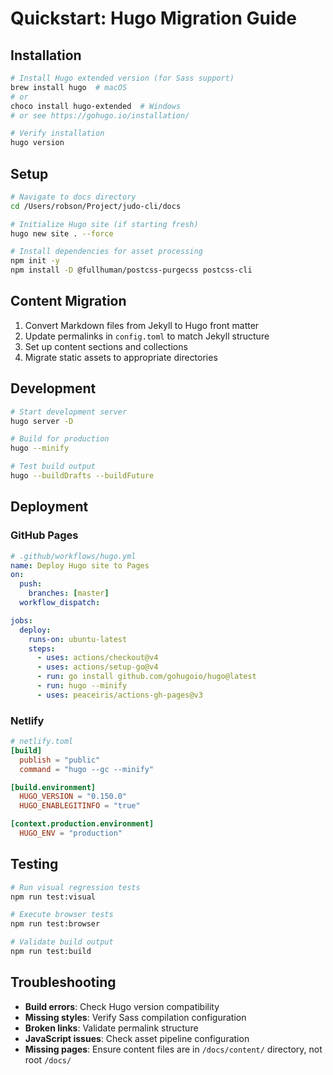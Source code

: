 # Quickstart: Hugo Migration Guide

## Installation
```bash
# Install Hugo extended version (for Sass support)
brew install hugo  # macOS
# or
choco install hugo-extended  # Windows
# or see https://gohugo.io/installation/

# Verify installation
hugo version
```

## Setup
```bash
# Navigate to docs directory
cd /Users/robson/Project/judo-cli/docs

# Initialize Hugo site (if starting fresh)
hugo new site . --force

# Install dependencies for asset processing
npm init -y
npm install -D @fullhuman/postcss-purgecss postcss-cli
```

## Content Migration
1. Convert Markdown files from Jekyll to Hugo front matter
2. Update permalinks in `config.toml` to match Jekyll structure
3. Set up content sections and collections
4. Migrate static assets to appropriate directories

## Development
```bash
# Start development server
hugo server -D

# Build for production
hugo --minify

# Test build output
hugo --buildDrafts --buildFuture
```

## Deployment
### GitHub Pages
```yaml
# .github/workflows/hugo.yml
name: Deploy Hugo site to Pages
on:
  push:
    branches: [master]
  workflow_dispatch:

jobs:
  deploy:
    runs-on: ubuntu-latest
    steps:
      - uses: actions/checkout@v4
      - uses: actions/setup-go@v4
      - run: go install github.com/gohugoio/hugo@latest
      - run: hugo --minify
      - uses: peaceiris/actions-gh-pages@v3
```

### Netlify
```toml
# netlify.toml
[build]
  publish = "public"
  command = "hugo --gc --minify"

[build.environment]
  HUGO_VERSION = "0.150.0"
  HUGO_ENABLEGITINFO = "true"

[context.production.environment]
  HUGO_ENV = "production"
```

## Testing
```bash
# Run visual regression tests
npm run test:visual

# Execute browser tests
npm run test:browser

# Validate build output
npm run test:build
```

## Troubleshooting
- **Build errors**: Check Hugo version compatibility
- **Missing styles**: Verify Sass compilation configuration
- **Broken links**: Validate permalink structure
- **JavaScript issues**: Check asset pipeline configuration
- **Missing pages**: Ensure content files are in `/docs/content/` directory, not root `/docs/`
